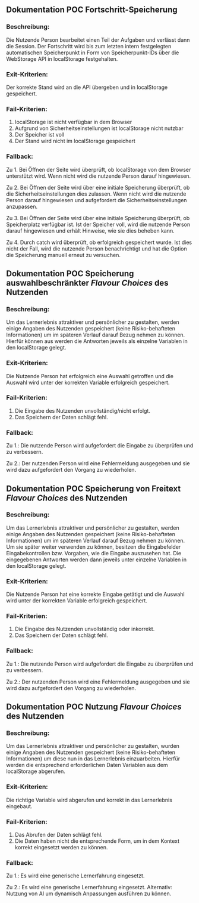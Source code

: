 ## Dokumentation POC Fortschritt-Speicherung
### Beschreibung:
Die Nutzende Person bearbeitet einen Teil der Aufgaben und verlässt dann die Session. Der Fortschritt wird bis zum letzten intern festgelegten automatischen Speicherpunkt in Form von Speicherpunkt-IDs über die WebStorage API in localStorage festgehalten.


### Exit-Kriterien:
Der korrekte Stand wird an die API übergeben und in localStorage gespeichert.


### Fail-Kriterien:

1.	localStorage ist nicht verfügbar in dem Browser
2.	Aufgrund von Sicherheitseinstellungen ist localStorage nicht nutzbar
3.	Der Speicher ist voll
4.	Der Stand wird nicht im localStorage gespeichert


### Fallback:

Zu 1. Bei Öffnen der Seite wird überprüft, ob localStorage von dem Browser unterstützt wird. Wenn nicht wird die nutzende Person darauf hingewiesen.

Zu 2. Bei Öffnen der Seite wird über eine initiale Speicherung überprüft, ob die Sicherheitseinstellungen dies zulassen. Wenn nicht wird die nutzende Person darauf hingewiesen und aufgefordert die Sicherheitseinstellungen anzupassen.

Zu 3. Bei Öffnen der Seite wird über eine initiale Speicherung überprüft, ob Speicherplatz verfügbar ist. Ist der Speicher voll, wird die nutzende Person darauf hingewiesen und erhält Hinweise, wie sie dies beheben kann.

Zu 4. Durch catch wird überprüft, ob erfolgreich gespeichert wurde. Ist dies nicht der Fall, wird die nutzende Person benachrichtigt und hat die Option die Speicherung manuell erneut zu versuchen.



## Dokumentation POC Speicherung auswahlbeschränkter *Flavour Choices* des Nutzenden
### Beschreibung:
Um das Lernerlebnis attraktiver und persönlicher zu gestalten, werden einige Angaben des Nutzenden gespeichert (keine Risiko-behafteten Informationen) um im späteren Verlauf darauf Bezug nehmen zu können. Hierfür können aus werden die Antworten jeweils als einzelne Variablen in den localStorage gelegt. 

### Exit-Kriterien:
Die Nutzende Person hat erfolgreich eine Auswahl getroffen und die Auswahl wird unter der korrekten Variable erfolgreich gespeichert.

### Fail-Kriterien:

1.	Die Eingabe des Nutzenden unvollständig/nicht erfolgt.
2.	Das Speichern der Daten schlägt fehl.

### Fallback:

Zu 1.: Die nutzende Person wird aufgefordert die Eingabe zu überprüfen und zu verbessern.

Zu 2.: Der nutzenden Person wird eine Fehlermeldung ausgegeben und sie wird dazu aufgefordert den Vorgang zu wiederholen.



## Dokumentation POC Speicherung von Freitext *Flavour Choices* des Nutzenden
### Beschreibung:

Um das Lernerlebnis attraktiver und persönlicher zu gestalten, werden einige Angaben des Nutzenden gespeichert (keine Risiko-behafteten Informationen) um im späteren Verlauf darauf Bezug nehmen zu können. Um sie später weiter verwenden zu können, besitzen die Eingabefelder Eingabekontrollen bzw. Vorgaben, wie die Eingabe auszusehen hat. Die eingegebenen Antworten werden dann jeweils unter einzelne Variablen in den localStorage gelegt. 

### Exit-Kriterien:

Die Nutzende Person hat eine korrekte Eingabe getätigt und die Auswahl wird unter der korrekten Variable erfolgreich gespeichert.

### Fail-Kriterien:

1.	Die Eingabe des Nutzenden unvollständig oder inkorrekt.
2.	Das Speichern der Daten schlägt fehl.

### Fallback:

Zu 1.: Die nutzende Person wird aufgefordert die Eingabe zu überprüfen und zu verbessern.

Zu 2.: Der nutzenden Person wird eine Fehlermeldung ausgegeben und sie wird dazu aufgefordert den Vorgang zu wiederholen.



## Dokumentation POC Nutzung *Flavour Choices* des Nutzenden
### Beschreibung:

Um das Lernerlebnis attraktiver und persönlicher zu gestalten, wurden einige Angaben des Nutzenden gespeichert (keine Risiko-behafteten Informationen) um diese nun in das Lernerlebnis einzuarbeiten. Hierfür werden die entsprechend erforderlichen Daten Variablen aus dem localStorage abgerufen.
### Exit-Kriterien:

Die richtige Variable wird abgerufen und korrekt in das Lernerlebnis eingebaut.

### Fail-Kriterien:

1.	Das Abrufen der Daten schlägt fehl.
2.	Die Daten haben nicht die entsprechende Form, um in dem Kontext korrekt eingesetzt werden zu können. 

### Fallback:

Zu 1.:  Es wird eine generische Lernerfahrung eingesetzt.

Zu 2.: Es wird eine generische Lernerfahrung eingesetzt. Alternativ: Nutzung von AI um dynamisch Anpassungen ausführen zu können.

